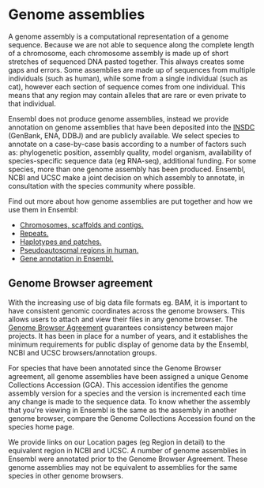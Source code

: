 # Genome assemblies

A genome assembly is a computational representation of a genome sequence. Because we are not able to sequence along the complete length of a chromosome, each chromosome assembly is made up of short stretches of sequenced DNA pasted together. This always creates some gaps and errors. Some assemblies are made up of sequences from multiple individuals (such as human), while some from a single individual (such as cat), however each section of sequence comes from one individual. This means that any region may contain alleles that are rare or even private to that individual.

Ensembl does not produce genome assemblies, instead we provide annotation on genome assemblies that have been deposited into the [INSDC](http://www.ebi.ac.uk/ena) (GenBank, ENA, DDBJ) and are publicly available. We select species to annotate on a case-by-case basis according to a number of factors such as: phylogenetic position, assembly quality, model organism, availability of species-specific sequence data (eg RNA-seq), additional funding. For some species, more than one genome assembly has been produced. Ensembl, NCBI and UCSC make a joint decision on which assembly to annotate, in consultation with the species community where possible.

Find out more about how genome assemblies are put together and how we use them in Ensembl:
* [Chromosomes, scaffolds and contigs.](chromosomes_scaffolds_contigs.md)
* [Repeats.](assembly_repeats.md)
* [Haplotypes and patches.](haplotypes_patches.md)
* [Pseudoautosomal regions in human.](human_PARs.md)
* [Gene annotation in Ensembl.](gene_annotation_landing.md)

## Genome Browser agreement

With the increasing use of big data file formats eg. BAM, it is important to have consistent genomic coordinates across the genome browsers. This allows users to attach and view their files in any genome browser. The [Genome Browser Agreement](http://www.ensembl.org/info/about/legal/browser_agreement.html) guarantees consistency between major projects. It has been in place for a number of years, and it establishes the minimum requirements for public display of genome data by the Ensembl, NCBI and UCSC browsers/annotation groups.

For species that have been annotated since the Genome Browser agreement, all genome assemblies have been assigned a unique Genome Collections Accession (GCA). This accession identifies the genome assembly version for a species and the version is incremented each time any change is made to the sequence data. To know whether the assembly that you're viewing in Ensembl is the same as the assembly in another genome browser, compare the Genome Collections Accession found on the species home page.

We provide links on our Location pages (eg Region in detail) to the equivalent region in NCBI and UCSC. A number of genome assemblies in Ensembl were annotated prior to the Genome Browser Agreement. These genome assemblies may not be equivalent to assemblies for the same species in other genome browsers.
